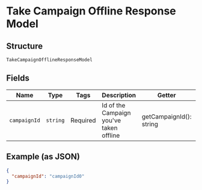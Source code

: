 
# Take Campaign Offline Response Model

## Structure

`TakeCampaignOfflineResponseModel`

## Fields

| Name | Type | Tags | Description | Getter | Setter |
|  --- | --- | --- | --- | --- | --- |
| `campaignId` | `string` | Required | Id of the Campaign you've taken offline | getCampaignId(): string | setCampaignId(string campaignId): void |

## Example (as JSON)

```json
{
  "campaignId": "campaignId0"
}
```

